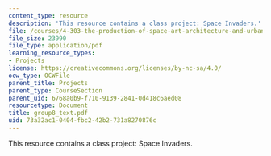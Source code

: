```yaml
---
content_type: resource
description: 'This resource contains a class project: Space Invaders.'
file: /courses/4-303-the-production-of-space-art-architecture-and-urbanism-in-dialogue-fall-2006/73a32ac10404fbc242b2731a8270876c_group8_text.pdf
file_size: 23990
file_type: application/pdf
learning_resource_types:
- Projects
license: https://creativecommons.org/licenses/by-nc-sa/4.0/
ocw_type: OCWFile
parent_title: Projects
parent_type: CourseSection
parent_uid: 6768a0b9-f710-9139-2841-0d418c6aed08
resourcetype: Document
title: group8_text.pdf
uid: 73a32ac1-0404-fbc2-42b2-731a8270876c
---
```

This resource contains a class project: Space Invaders.